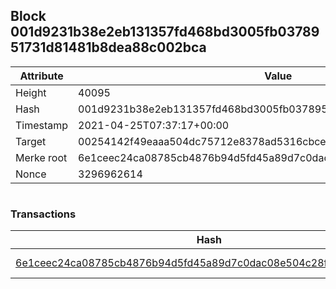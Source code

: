 ## Block 001d9231b38e2eb131357fd468bd3005fb0378951731d81481b8dea88c002bca

Attribute | Value
--- | ---
Height | 40095
Hash | 001d9231b38e2eb131357fd468bd3005fb0378951731d81481b8dea88c002bca
Timestamp | 2021-04-25T07:37:17+00:00
Target | 00254142f49eaaa504dc75712e8378ad5316cbcead634704b3734b6271167cc4
Merke root | 6e1ceec24ca08785cb4876b94d5fd45a89d7c0dac08e504c28fcfdc0be2838f7
Nonce | 3296962614

```

```

### Transactions

Hash | Amount
--- | ---
[6e1ceec24ca08785cb4876b94d5fd45a89d7c0dac08e504c28fcfdc0be2838f7](6e1ceec24ca08785cb4876b94d5fd45a89d7c0dac08e504c28fcfdc0be2838f7.md) | 10.00000000 SKEPTI 
